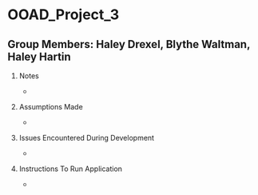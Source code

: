 # OOAD_Project_3

## Group Members: Haley Drexel, Blythe Waltman, Haley Hartin

1. Notes

   * 

2. Assumptions Made

   * 
   
   
3. Issues Encountered During Development

   * 
   
4. Instructions To Run Application

   * 
